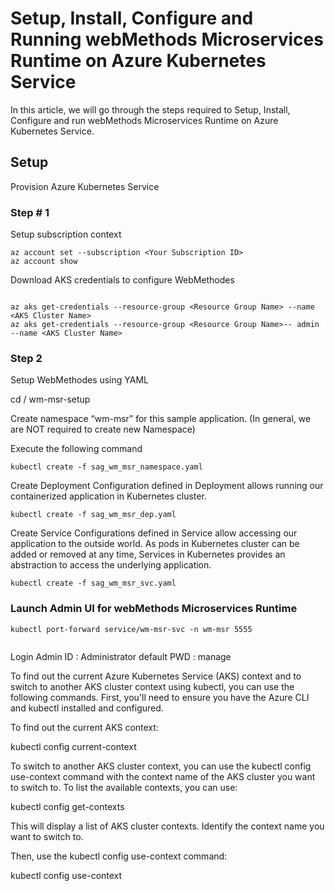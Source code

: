 # Setup, Install, Configure and Running webMethods Microservices Runtime on Azure Kubernetes Service

In this article, we will go through the steps required to  Setup, Install, Configure and run webMethods Microservices Runtime on Azure Kubernetes Service.

## Setup 
Provision Azure Kubernetes Service

### Step # 1
Setup subscription context 

```
az account set --subscription <Your Subscription ID>
az account show 

```
Download AKS credentials to configure WebMethodes

```

az aks get-credentials --resource-group <Resource Group Name> --name <AKS Cluster Name>
az aks get-credentials --resource-group <Resource Group Name>-- admin --name <AKS Cluster Name>

```

### Step 2

Setup WebMethodes using YAML

cd / wm-msr-setup

Create namespace “wm-msr” for this sample application. (In general, we are NOT required to create new Namespace)

Execute the following command

```
kubectl create -f sag_wm_msr_namespace.yaml

```
Create Deployment
Configuration defined in Deployment allows running our containerized application in Kubernetes cluster.

```
kubectl create -f sag_wm_msr_dep.yaml

```
Create Service
Configurations defined in Service allow accessing our application to the outside world. As pods in Kubernetes cluster can be added or removed at any time, Services in Kubernetes provides an abstraction to access the underlying application. 


```
kubectl create -f sag_wm_msr_svc.yaml

```

### Launch Admin UI for webMethods Microservices Runtime

```
kubectl port-forward service/wm-msr-svc -n wm-msr 5555
 
```

Login Admin ID : Administrator
default PWD : manage 



To find out the current Azure Kubernetes Service (AKS) context and to switch to another AKS cluster context using kubectl, you can use the following commands. First, you'll need to ensure you have the Azure CLI and kubectl installed and configured.

To find out the current AKS context:

kubectl config current-context

To switch to another AKS cluster context, you can use the kubectl config use-context command with the context name of the AKS cluster you want to switch to.
To list the available contexts, you can use:

kubectl config get-contexts


This will display a list of AKS cluster contexts. Identify the context name you want to switch to.

Then, use the kubectl config use-context command:

kubectl config use-context <context-name>
